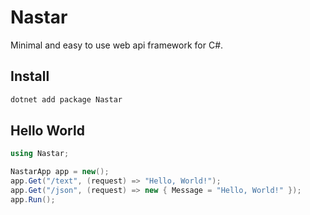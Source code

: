 # Nastar

Minimal and easy to use web api framework for C#.

## Install

```sh
dotnet add package Nastar
```

## Hello World

```csharp
using Nastar;

NastarApp app = new();
app.Get("/text", (request) => "Hello, World!");
app.Get("/json", (request) => new { Message = "Hello, World!" });
app.Run();
```
